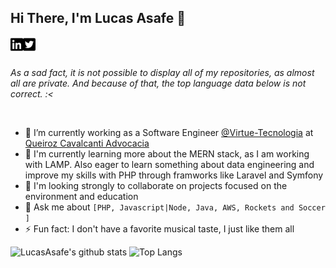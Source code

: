 ## Hi There, I'm Lucas Asafe 👋

<a href="https://www.linkedin.com/in/lucasasafe/">
  <img align="left" alt="Lucas Asafe | Linkedin" width="20px" src="https://raw.githubusercontent.com/lucasasafe/lucasasafe/master/icons/linkedin-brands.svg" />
</a>
<a href="https://twitter.com/Lucas_Asafe1">
  <img align="left" alt="Lucas Asafe | Twitter" width="20px" src="https://raw.githubusercontent.com/lucasasafe/lucasasafe/master/icons/twitter-square-brands.svg" />
</a>

<br />
<br>

<i>As a sad fact, it is not possible to display all of my repositories, as almost all are private. And because of that, the top language data below is not correct. :< </i>

<br />

- 🔭 I’m currently working as a Software Engineer [@Virtue-Tecnologia](https://github.com/virtuetecnologia) at [Queiroz Cavalcanti Advocacia](https://github.com/Queiroz-Cavalcanti-Advocacia)
- 🌱 I'm currently learning more about the MERN stack, as I am working with LAMP. Also eager to learn something about data engineering and improve my skills with PHP through framworks like Laravel and Symfony
- 👯 I'm looking strongly to collaborate on projects focused on the environment and education
- 💬 Ask me about `[PHP, Javascript|Node, Java, AWS, Rockets and Soccer ]` 
- ⚡ Fun fact: I don't have a favorite musical taste, I just like them all

![LucasAsafe's github stats](https://github-readme-stats.vercel.app/api?username=LucasAsafe&count_private=true&show_icons=true&hide=contribs,issues) ![Top Langs](https://github-readme-stats.vercel.app/api/top-langs/?username=LucasAsafe&count_private=true&layout=compact)



